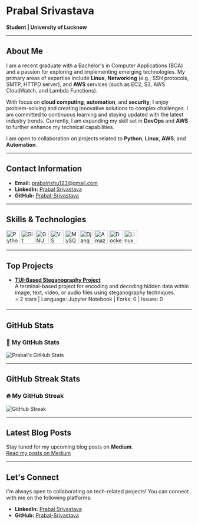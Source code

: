 # Prabal Srivastava

**Student | University of Lucknow**

---

## About Me

I am a recent graduate with a Bachelor's in Computer Applications (BCA) and a passion for exploring and implementing emerging technologies. My primary areas of expertise include **Linux**, **Networking** (e.g., SSH protocols, SMTP, HTTPD server), and **AWS** services (such as EC2, S3, AWS CloudWatch, and Lambda Functions). 

With focus on **cloud computing**, **automation**, and **security**, I enjoy problem-solving and creating innovative solutions to complex challenges. I am committed to continuous learning and staying updated with the latest industry trends. Currently, I am expanding my skill set in **DevOps** and **AWS** to further enhance my technical capabilities.

I am open to collaboration on projects related to **Python**, **Linux**, **AWS**, and **Automation**.

---

## Contact Information

- **Email:** [prabalrishu123@gmail.com](mailto:prabalrishu123@gmail.com)  
- **LinkedIn:** [Prabal Srivastava](https://www.linkedin.com/in/srivastava-prabal)  
- **GitHub:** [Prabal-Srivastava](https://github.com/Prabal-Srivastava)

---

## Skills & Technologies

<p align="left">
  <a href="https://www.python.org/" target="_blank" rel="noreferrer"><img src="https://raw.githubusercontent.com/danielcranney/readme-generator/main/public/icons/skills/python-colored.svg" width="36" height="36" alt="Python" /></a>
  <a href="https://git-scm.com/" target="_blank" rel="noreferrer"><img src="https://raw.githubusercontent.com/danielcranney/readme-generator/main/public/icons/skills/git-colored.svg" width="36" height="36" alt="Git" /></a>
  <a href="https://www.gnu.org/software/bash/" target="_blank" rel="noreferrer"><img src="https://raw.githubusercontent.com/danielcranney/readme-generator/main/public/icons/skills/gnubash.svg" width="36" height="36" alt="GNU Bash" /></a>
  <a href="https://code.visualstudio.com/" target="_blank" rel="noreferrer"><img src="https://raw.githubusercontent.com/danielcranney/readme-generator/main/public/icons/skills/visualstudiocode.svg" width="36" height="36" alt="VS Code" /></a>
  <a href="https://www.mysql.com/" target="_blank" rel="noreferrer"><img src="https://raw.githubusercontent.com/danielcranney/readme-generator/main/public/icons/skills/mysql-colored.svg" width="36" height="36" alt="MySQL" /></a>
  <a href="https://www.djangoproject.com/" target="_blank" rel="noreferrer"><img src="https://raw.githubusercontent.com/danielcranney/readme-generator/main/public/icons/skills/django-colored.svg" width="36" height="36" alt="Django" /></a>
  <a href="https://aws.amazon.com" target="_blank" rel="noreferrer"><img src="https://raw.githubusercontent.com/danielcranney/readme-generator/main/public/icons/skills/aws-colored.svg" width="36" height="36" alt="Amazon Web Services" /></a>
  <a href="https://www.docker.com/" target="_blank" rel="noreferrer"><img src="https://raw.githubusercontent.com/danielcranney/readme-generator/main/public/icons/skills/docker-colored.svg" width="36" height="36" alt="Docker" /></a>
  <a href="https://www.linux.org" target="_blank" rel="noreferrer"><img src="https://raw.githubusercontent.com/danielcranney/readme-generator/main/public/icons/skills/linux-colored.svg" width="36" height="36" alt="Linux" /></a>
</p>

---

## Top Projects

- **[TUI-Based Steganography Project](https://github.com/Prabal-Srivastava/Stegnography_TUI_Based_Project)**  
  A terminal-based project for encoding and decoding hidden data within image, text, video, or audio files using steganography techniques.  
  ⭐ 2 stars | Language: Jupyter Notebook | Forks: 0 | Issues: 0

---

## GitHub Stats

### 🚀 My GitHub Stats

![Prabal's GitHub Stats](https://github-readme-stats.vercel.app/api?username=Prabal-Srivastava&show_icons=true&hide_title=true&count_private=true&hide=prs&theme=radical&bg_color=0d1117&title_color=58a6ff&icon_color=58a6ff)

---

## GitHub Streak Stats

### 🔥 My GitHub Streak

![GitHub Streak](https://github-readme-streak-stats.herokuapp.com/?user=Prabal-Srivastava&theme=dark&hide_border=true)

---

## Latest Blog Posts

Stay tuned for my upcoming blog posts on **Medium**.  
[Read my posts on Medium](https://medium.com/@prabalrishu123)

---

## Let's Connect

I'm always open to collaborating on tech-related projects! You can connect with me on the following platforms:

- **LinkedIn:** [Prabal Srivastava](https://www.linkedin.com/in/srivastava-prabal)
- **GitHub:** [Prabal-Srivastava](https://github.com/Prabal-Srivastava)
